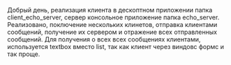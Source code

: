 Добрый день, реализация клиента в дескоптном приложении папка client_echo_server, сервер консольное приложение папка echo_server. 
Реализовано, поключение нескольких клинетов, отправка клиентами сообщений, получение их сервером и отражение всех отправленных сообщений. 
Для получения о всех всех сообщениях клиентами, используется textbox вместо list, так как клиент через виндовс формс и так проще.
